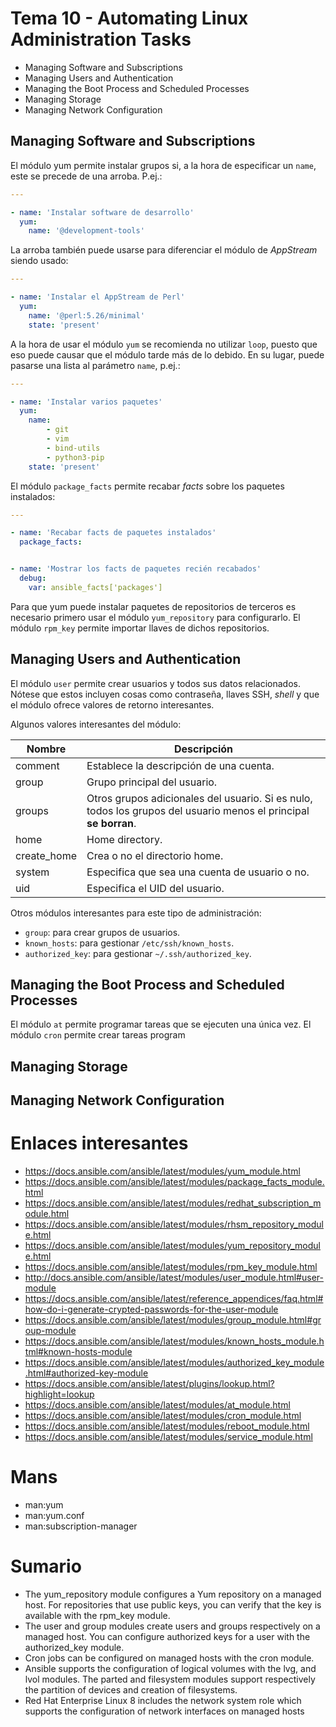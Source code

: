 # Tema 10 - Automating Linux Administration Tasks

- Managing Software and Subscriptions
- Managing Users and Authentication
- Managing the Boot Process and Scheduled Processes
- Managing Storage
- Managing Network Configuration

## Managing Software and Subscriptions

El módulo yum permite instalar grupos si, a la hora de especificar un `name`, este se precede de una arroba. P.ej.:

```yaml
---

- name: 'Instalar software de desarrollo'
  yum:
    name: '@development-tools'
```

La arroba también puede usarse para diferenciar el módulo de _AppStream_ siendo usado:

```yaml
---

- name: 'Instalar el AppStream de Perl'
  yum:
    name: '@perl:5.26/minimal'
    state: 'present'
```

A la hora de usar el módulo `yum` se recomienda no utilizar `loop`, puesto que eso puede causar que el módulo tarde más de lo debido. En su lugar, puede pasarse una lista al parámetro `name`, p.ej.:

```yaml
---

- name: 'Instalar varios paquetes'
  yum:
    name:
        - git
        - vim
        - bind-utils
        - python3-pip
    state: 'present'
```

El módulo `package_facts` permite recabar _facts_ sobre los paquetes instalados:

```yaml
---

- name: 'Recabar facts de paquetes instalados'
  package_facts:


- name: 'Mostrar los facts de paquetes recién recabados'
  debug:
    var: ansible_facts['packages']
```

Para que yum puede instalar paquetes de repositorios de terceros es necesario primero usar el módulo `yum_repository` para configurarlo. El módulo `rpm_key` permite importar llaves de dichos repositorios.

## Managing Users and Authentication

El módulo `user` permite crear usuarios y todos sus datos relacionados. Nótese que estos incluyen cosas como contraseña, llaves SSH, _shell_ y que el módulo ofrece valores de retorno interesantes.

Algunos valores interesantes del módulo:

| Nombre      | Descripción  |
| ----------- | -----------  |
| comment     | Establece la descripción de una cuenta. |
| group       | Grupo principal del usuario. |
| groups      | Otros grupos adicionales del usuario. Si es nulo, todos los grupos del usuario menos el principal **se borran**. |
| home        | Home directory. |
| create_home | Crea o no el directorio home. |
| system      | Especifica que sea una cuenta de usuario o no. |
| uid         | Especifica el UID del usuario. |

Otros módulos interesantes para este tipo de administración:

- `group`: para crear grupos de usuarios.
- `known_hosts`: para gestionar `/etc/ssh/known_hosts`.
- `authorized_key`: para gestionar `~/.ssh/authorized_key`.

## Managing the Boot Process and Scheduled Processes

El módulo `at` permite programar tareas que se ejecuten una única vez. El módulo `cron` permite crear tareas program



## Managing Storage

## Managing Network Configuration

# Enlaces interesantes

- https://docs.ansible.com/ansible/latest/modules/yum_module.html
- https://docs.ansible.com/ansible/latest/modules/package_facts_module.html
- https://docs.ansible.com/ansible/latest/modules/redhat_subscription_module.html
- https://docs.ansible.com/ansible/latest/modules/rhsm_repository_module.html
- https://docs.ansible.com/ansible/latest/modules/yum_repository_module.html
- https://docs.ansible.com/ansible/latest/modules/rpm_key_module.html
- http://docs.ansible.com/ansible/latest/modules/user_module.html#user-module
- https://docs.ansible.com/ansible/latest/reference_appendices/faq.html#how-do-i-generate-crypted-passwords-for-the-user-module
- https://docs.ansible.com/ansible/latest/modules/group_module.html#group-module
- https://docs.ansible.com/ansible/latest/modules/known_hosts_module.html#known-hosts-module
- https://docs.ansible.com/ansible/latest/modules/authorized_key_module.html#authorized-key-module
- https://docs.ansible.com/ansible/latest/plugins/lookup.html?highlight=lookup
- https://docs.ansible.com/ansible/latest/modules/at_module.html
- https://docs.ansible.com/ansible/latest/modules/cron_module.html
- https://docs.ansible.com/ansible/latest/modules/reboot_module.html
- https://docs.ansible.com/ansible/latest/modules/service_module.html



# Mans

- man:yum
- man:yum.conf
- man:subscription-manager

# Sumario

- The yum_repository module configures a Yum repository on a managed host. For repositories that use public keys, you can verify that the key is available with the rpm_key module.
- The user and group modules create users and groups respectively on a managed host. You can configure authorized keys for a user with the authorized_key module.
- Cron jobs can be configured on managed hosts with the cron module.
- Ansible supports the configuration of logical volumes with the lvg, and lvol modules. The parted and filesystem modules support respectively the partition of devices and creation of filesystems.
- Red Hat Enterprise Linux 8 includes the network system role which supports the configuration of network interfaces on managed hosts

